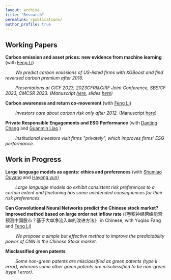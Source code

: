 ```yaml
---
layout: archive
title: "Research"
permalink: /publications/
author_profile: true
---
```


<!-- {% if author.googlescholar %}
  You can also find my articles on <u><a href="{{author.googlescholar}}">my Google Scholar profile</a>.</u>
{% endif %}

{% include base_path %}

{% for post in site.publications reversed %}
  {% include archive-single.html %}
{% endfor %} -->

Working Papers
------

**Carbon emission and asset prices: new evidence from machine learning** (with [Feng Li](https://en.saif.sjtu.edu.cn/faculty-research/li-feng))

&nbsp;&nbsp;&nbsp;&nbsp;&nbsp;&nbsp;&nbsp;&nbsp;*We predict carbon emissions of US-listed firms with XGBoost and find reversed carbon premium after 2016.* 

&nbsp;&nbsp;&nbsp;&nbsp;&nbsp;&nbsp;&nbsp;&nbsp;*Presentations at CICF 2023, 2023CFRI&CIRF Joint Conference, SBSICF 2023, CMCSR 2023. (Manuscript [here](https://github.com/thegreenflamingo/academicpages.github.io/blob/master/_publications/carbon.pdf), slides [here](https://github.com/thegreenflamingo/academicpages.github.io/blob/master/_publications/carbon_emission_pre.pdf))*


**Carbon awareness and return co-movement** (with [Feng Li](https://en.saif.sjtu.edu.cn/faculty-research/li-feng))

&nbsp;&nbsp;&nbsp;&nbsp;&nbsp;&nbsp;&nbsp;&nbsp;*Investors care about carbon risk only after 2012.* (Manuscript [here](https://github.com/thegreenflamingo/academicpages.github.io/blob/master/_publications/carbonawareness.pdf))


**Private Responsible Engagements and ESG Performance** (with [Danting Chang](https://www.glxy.sdu.edu.cn/info/1091/5914.htm) and [Guanmin Liao](https://en.rmbs.ruc.edu.cn/Faculty/Faculty/allTeacher/22dbcf0d34ad4157bedd814af4b5e70f.htm) )


&nbsp;&nbsp;&nbsp;&nbsp;&nbsp;&nbsp;&nbsp;&nbsp;*Institutional investors visit firms "privately", which improves firms' ESG performance.*

<!---(Manuscript [here](https://github.com/thegreenflamingo/academicpages.github.io/blob/master/_publications/rspengg.pdf))-->


Work in Progress
------

**Large language models as agents: ethics and preferences** (with [Shumiao Ouyang](https://www.shumiaoouyang.com/) and [Hayong yun](https://broad.msu.edu/profile/yunhayon/))

&nbsp;&nbsp;&nbsp;&nbsp;&nbsp;&nbsp;&nbsp;&nbsp;*Large language models do exhibit consistent risk preferences to a certain extent and finetuning has some unintended consequences for their risk preferences.*

**Can Convolutional Neural Networks predict the Chinese stock market? Improved method based on large order net inflow rate** (《卷积神经网络能否预测中国股市？基于大单净流入率的改进方法》 in Chinese, with Yuqiao Fang and [Feng Li](https://en.saif.sjtu.edu.cn/faculty-research/li-feng))


&nbsp;&nbsp;&nbsp;&nbsp;&nbsp;&nbsp;&nbsp;&nbsp;*We propose a simple but effective method to improve the predictability power of CNN in the Chinese Stock market.*


**Misclassified green patents** 

&nbsp;&nbsp;&nbsp;&nbsp;&nbsp;&nbsp;&nbsp;&nbsp;*Some non-green patents are misclassified as green patents (type II error), whereas some other green patents are misclassified to be non-green (type I error).*

<!---
**Peacock’s Feathers: Strategic disclosure in mutual fund annual reports** (Seems like a forever working project)

*Fund managers with good past performance tend to differentiate themselves by reporting differently to distinguish their superior investing skills.*-->








